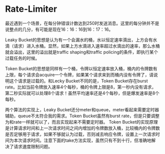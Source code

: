 # Rate-Limiter
最近遇到一个场景，在每分钟错误计数达到250时发送消息。这里的每分钟并不是说整点的几分，有可能是现在16：16：16到16：17：16。

Leaky Bucket的思想是认为有一个会漏水的桶，水以恒定速率滴出，上方会有水滴（请求）进入水桶。显然，如果上方水滴进入速率超过水滴出的速率，那么水桶就会溢出，这里的溢出就是traffic shaping和traffic policing的条件，即执行某个过载任务的时候。

Token Bucket的思想是同样有一个桶，令牌以恒定速率放入桶，桶内的令牌数有上限，每个请求会acquire一个令牌，如果某个请求来到而桶内没有令牌了，请说明这个请求是过载的。和Lecky Bucket不同的是，Token Bucket存在burst rate。比如当前令牌放入速率4个每秒，桶的令牌上限是8，第一秒内没有请求，第二秒实际就可以处理8个请求！虽然平均速率还是4个每秒，但是爆发速率是8个每秒。

两个算法的实现上，Leaky Bucket还分meter和queue，meter看起来需要定时器辅助，queue不太符合我的需求。Token Bucket虽然有burst rate，但是只要调整为和rate一样就可以了，而且实现起来不需要定时器。
Token Bucket的实现原理是计算请求时间和上一次请求时间之间内增加的令牌数放入桶，比较桶内的令牌数是否足够用于请求，如果不够就认为过载，否则减去响应令牌，设置上一次请求时间为本次请求时间。注意下面的take方法实现，虽然只有不到十行，但准确地解决了请求速度限制问题。
